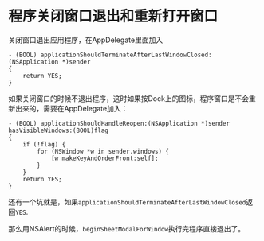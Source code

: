 # 程序关闭窗口退出和重新打开窗口

关闭窗口退出应用程序，在AppDelegate里面加入
```
- (BOOL) applicationShouldTerminateAfterLastWindowClosed:(NSApplication *)sender
{
    return YES;
}
```

如果关闭窗口的时候不退出程序，这时如果按Dock上的图标，程序窗口是不会重新出来的，需要在AppDelegate加入：

```
- (BOOL) applicationShouldHandleReopen:(NSApplication *)sender hasVisibleWindows:(BOOL)flag
{
    if (!flag) {
        for (NSWindow *w in sender.windows) {
            [w makeKeyAndOrderFront:self];
        }
    }
    return YES;
}
```

还有一个坑就是，如果`applicationShouldTerminateAfterLastWindowClosed`返回`YES`.

那么用NSAlert的时候，`beginSheetModalForWindow`执行完程序直接退出了。
